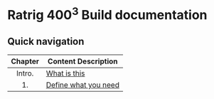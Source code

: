 # Ratrig 400<sup>3</sup> Build documentation


## Quick navigation
Chapter|Content Description
:---: |-------------------
Intro.|[What is this](/purpose.md)
1.|[Define what you need](/defineneeds.md)
